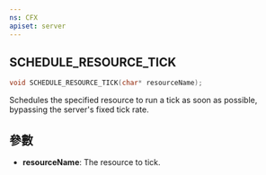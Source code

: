 ```yaml
---
ns: CFX
apiset: server
---
```

## SCHEDULE_RESOURCE_TICK

```c
void SCHEDULE_RESOURCE_TICK(char* resourceName);
```

Schedules the specified resource to run a tick as soon as possible, bypassing the server's fixed tick rate.

## 參數
* **resourceName**: The resource to tick.
